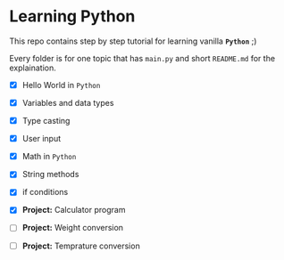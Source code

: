 # Learning Python
This repo contains step by step tutorial for learning vanilla **`Python`** ;)

Every folder is for one topic that has `main.py` and short `README.md` for the explaination.

- [x] Hello World in `Python`
- [x] Variables and data types
- [x] Type casting
- [x] User input
- [x] Math in `Python`
- [x] String methods
- [x] if conditions
- [x] **Project:** Calculator program
- [ ] **Project:** Weight conversion
- [ ] **Project:** Temprature conversion



